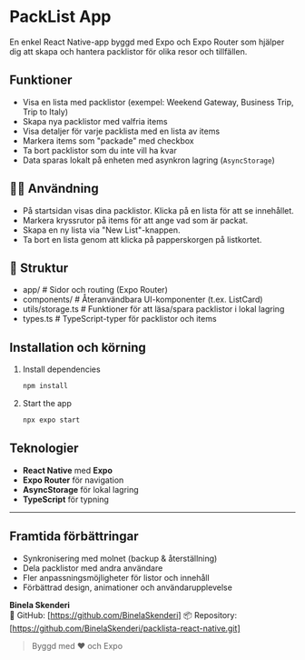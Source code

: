 # PackList App

En enkel React Native-app byggd med Expo och Expo Router som hjälper dig att skapa och hantera packlistor för olika resor och tillfällen.


## Funktioner

- Visa en lista med packlistor (exempel: Weekend Gateway, Business Trip, Trip to Italy)
- Skapa nya packlistor med valfria items
- Visa detaljer för varje packlista med en lista av items
- Markera items som "packade" med checkbox
- Ta bort packlistor som du inte vill ha kvar
- Data sparas lokalt på enheten med asynkron lagring (`AsyncStorage`)


## 🧑‍💻 Användning

- På startsidan visas dina packlistor. Klicka på en lista för att se innehållet.
- Markera kryssrutor på items för att ange vad som är packat.
- Skapa en ny lista via "New List"-knappen.
- Ta bort en lista genom att klicka på papperskorgen på listkortet.


## 📁 Struktur

- app/ # Sidor och routing (Expo Router)
- components/ # Återanvändbara UI-komponenter (t.ex. ListCard)
- utils/storage.ts # Funktioner för att läsa/spara packlistor i lokal lagring
- types.ts # TypeScript-typer för packlistor och items



## Installation och körning

1. Install dependencies

   ```bash
   npm install
   ```

2. Start the app

   ```bash
   npx expo start
   ```


## Teknologier

- **React Native** med **Expo**
- **Expo Router** för navigation
- **AsyncStorage** för lokal lagring
- **TypeScript** för typning

---

## Framtida förbättringar

- Synkronisering med molnet (backup & återställning)
- Dela packlistor med andra användare
- Fler anpassningsmöjligheter för listor och innehåll
- Förbättrad design, animationer och användarupplevelse



**Binela Skenderi**  
📎 GitHub: [https://github.com/BinelaSkenderi] 
📦 Repository: [https://github.com/BinelaSkenderi/packlista-react-native.git]

> Byggd med ❤️ och Expo

